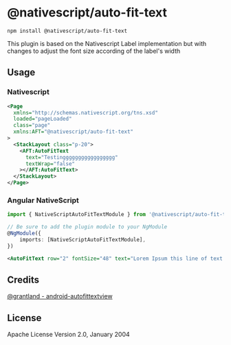# @nativescript/auto-fit-text

```cli
npm install @nativescript/auto-fit-text
```

This plugin is based on the Nativescript Label implementation but with changes to adjust the font size according of the label's width

## Usage

### Nativescript

```xml
<Page
  xmlns="http://schemas.nativescript.org/tns.xsd"
  loaded="pageLoaded"
  class="page"
  xmlns:AFT="@nativescript/auto-fit-text"
>
  <StackLayout class="p-20">
    <AFT:AutoFitText
      text="Testinggggggggggggggggg"
      textWrap="false"
    ></AFT:AutoFitText>
  </StackLayout>
</Page>
```

### Angular NativeScript

```typescript
import { NativeScriptAutoFitTextModule } from '@nativescript/auto-fit-text/angular';

// Be sure to add the plugin module to your NgModule
@NgModule({
	imports: [NativeScriptAutoFitTextModule],
})
```

```xml
<AutoFitText row="2" fontSize="48" text="Lorem Ipsum this line of text with fontSize ignored because the text is so long." textWrap="false"></AutoFitText>
```

## Credits

[@grantland - android-autofittextview](https://github.com/grantland/android-autofittextview)

## License

Apache License Version 2.0, January 2004
